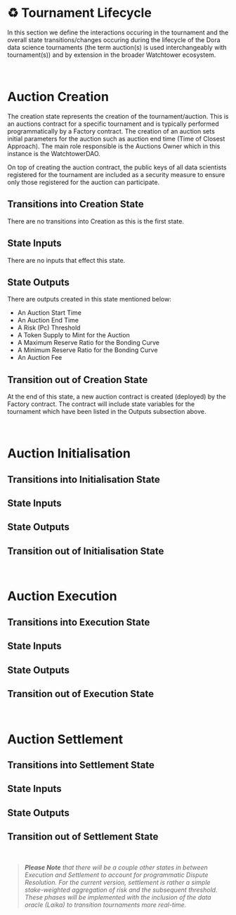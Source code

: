 # ♻️ Tournament Lifecycle

In this section we define the interactions occuring in the tournament and the overall state transitions/changes occuring during the lifecycle of the Dora data science tournaments (the term auction(s) is used interchangeably with tournament(s)) and by extension in the broader Watchtower ecosystem. 

</br>

# Auction Creation
The creation state represents the creation of the tournament/auction. This is an auctions contract for a specific tournament and is typically performed programmatically by a Factory contract. The creation of an auction sets initial parameters for the auction such as auction end time (Time of Closest Approach). The main role responsible is the Auctions Owner which in this instance is the WatchtowerDAO. 

On top of creating the auction contract, the public keys of all data scientists registered for the tournament are included as a security measure to ensure only those registered for the auction can participate.

## Transitions into Creation State
There are no transitions into Creation as this is the first state.

## State Inputs
There are no inputs that effect this state.

## State Outputs
There are outputs created in this state mentioned below:
* An Auction Start Time
* An Auction End Time
* A Risk (Pc) Threshold
* A Token Supply to Mint for the Auction
* A Maximum Reserve Ratio for the Bonding Curve
* A Minimum Reserve Ratio for the Bonding Curve
* An Auction Fee

## Transition out of Creation State
At the end of this state, a new auction contract is created (deployed) by the Factory contract. The contract will include state variables for the tournament which have been listed in the Outputs subsection above.

</br>

# Auction Initialisation

## Transitions into Initialisation State

## State Inputs

## State Outputs

## Transition out of Initialisation State

</br>

# Auction Execution

## Transitions into Execution State

## State Inputs

## State Outputs

## Transition out of Execution State

</br>

# Auction Settlement

## Transitions into Settlement State

## State Inputs

## State Outputs

## Transition out of Settlement State

</br>

> _**Please Note** that there will be a couple other states in between Execution and Settlement to account for programmatic Dispute Resolution. For the current version, settlement is rather a simple stake-weighted aggregation of risk and the subsequent threshold. These phases will be implemented with the inclusion of the data oracle (Laika) to transition tournaments more real-time._